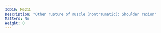```yaml
---
ICD10: M6211
Description: "Other rupture of muscle (nontraumatic): Shoulder region"
Matters: No
Weight: 0
---
```

